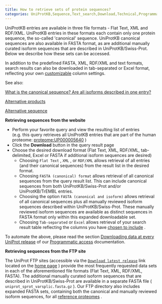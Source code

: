 ```yaml
---
title: How to retrieve sets of protein sequences?
categories: UniProtKB,Sequence,Text_search,Download,Technical,Programmatic_access,faq
---
```


UniProtKB entries are available in three file formats - Flat Text, XML and RDF/XML. UniProtKB entries in these formats each contain only one protein sequence, the so-called 'canonical' sequence. UniProtKB canonical sequences are also available in FASTA format, as are additional manually curated isoform sequences that are described in UniProtKB/Swiss-Prot. Below we describe how these sets can be accessed.

In addition to the predefined FASTA, XML, RDF/XML and text formats, search results can also be downloaded in tab-separated or Excel format, reflecting your own [customizable](http://www.uniprot.org/help/customize) column settings.

See also:

[What is the canonical sequence? Are all isoforms described in one entry?](http://www.uniprot.org/help/canonical%5Fand%5Fisoforms)

[Alternative products](http://www.uniprot.org/manual/alternative%5Fproducts)

[Alternative sequence](http://www.uniprot.org/manual/var%5Fseq)

**Retrieving sequences from the website**

-   Perform your favorite query and view the resulting list of entries (e.g. this query retrieves all UniProtKB entries that are part of the human proteome: [proteome:UP000005640](http://www.uniprot.org/uniprotkb/?query=proteome:UP000005640) )
-   Click the **Download** button in the query result page
-   Choose the desired download format (Flat Text, XML, RDF/XML, tab-delimited, Excel or FASTA if additional isoform sequences are desired)
    -   Choosing `Flat Text` , `XML` , or `RDF/XML` allows retrieval of all entries (and their canonical sequences) from the result list in the desired format.
    -   Choosing `FASTA (canonical) format` allows retrieval of all canonical sequences from the query result list. This can include canonical sequences from both UniProtKB/Swiss-Prot and/or UniProtKB/TrEMBL entries.
    -   Choosing the option `FASTA (canonical and isoform)` allows retrieval of all canonical sequences plus all manually reviewed isoform sequences described within UniProtKB/Swiss-Prot. These manually reviewed isoform sequences are available as distinct sequences in FASTA format only within this expanded downloadable set.
    -   Choosing `Tab-separated` or `Excel` allows retrieval of your search result table reflecting the columns you have [chosen to include](http://www.uniprot.org/help/customize) .

To automate the above, please read the section [Downloading data at every UniProt release](http://www.uniprot.org/help/api%5Fdownloading) of our [Programmatic access](http://www.uniprot.org/help/api) documentation.

**Retrieving sequences from the FTP site**

The UniProt FTP sites (accessible via the [`Download latest release`](http://www.uniprot.org/downloads) link located on the [home page](http://www.uniprot.org/) ) provide the most frequently requested data sets in each of the aforementioned file formats (Flat Text, XML, RDF/XML, FASTA). The additional manually curated isoform sequences that are described in UniProtKB/Swiss-Prot are available in a separate FASTA file ( `uniprot_sprot_varsplic.fasta.gz` ). Our FTP directory also includes expanded FASTA sets, containing both the canonical and manually reviewed isoform sequences, for all [reference proteomes](https://ftp.uniprot.org/pub/databases/uniprot/current%5Frelease/knowledgebase/reference%5Fproteomes) .
